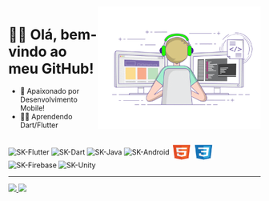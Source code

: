 <img src = "giphy.gif" width = "325px" align = "right">

# 👨‍💻 Olá, bem-vindo ao meu GitHub!

- 💙 Apaixonado por Desenvolvimento Mobile!
- 👩‍💻 Aprendendo Dart/Flutter



<div style="display: inline_block"><br>  
  <img align="center" alt="SK-Flutter" height="30" width="40" src="https://cdn.jsdelivr.net/gh/devicons/devicon/icons/flutter/flutter-original.svg">
  <img align="center" alt="SK-Dart" height="30" width="40" src="https://cdn.jsdelivr.net/gh/devicons/devicon/icons/dart/dart-original.svg" />   
  <img align="center" alt="SK-Java" height="30" width="40" src="https://cdn.jsdelivr.net/gh/devicons/devicon/icons/java/java-original.svg" />
  <img align="center" alt="SK-Android" height="30" width="40" src="https://cdn.jsdelivr.net/gh/devicons/devicon/icons/android/android-original.svg" />
  <img align="center" alt="SK-HTML" height="30" width="40" src="https://raw.githubusercontent.com/devicons/devicon/master/icons/html5/html5-original.svg">
  <img align="center" alt="SK-CSS" height="30" width="40" src="https://raw.githubusercontent.com/devicons/devicon/master/icons/css3/css3-original.svg">
  <img align="center" alt="SK-Firebase" height="30" width="40" src="https://cdn.jsdelivr.net/gh/devicons/devicon/icons/firebase/firebase-plain.svg">
  <img align="center" alt="SK-Unity" height="30" width="40" src="https://cdn.jsdelivr.net/gh/devicons/devicon/icons/unity/unity-original.svg">
</div>

---

<div align = "left">
  <a href="https://github.com/rafaballerini">
  <img height="200em" src="https://github-readme-stats.vercel.app/api?username=samuelkarlosdev&show_icons=true&theme=dark&include_all_commits=true&count_private=true"/>
  <img height="200em" src="https://github-readme-stats.vercel.app/api/top-langs/?username=samuelkarlosdev&layout=compact&langs_count=16&theme=dark"/>
</div>

  
  
           
          
